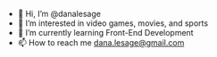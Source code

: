 - 👋 Hi, I’m @danalesage
- 👀 I’m interested in video games, movies, and sports
- 🌱 I’m currently learning Front-End Development
- 📫 How to reach me dana.lesage@gmail.com 

<!---
danalesage/danalesage is a ✨ special ✨ repository because its `README.md` (this file) appears on your GitHub profile.
You can click the Preview link to take a look at your changes.
--->
